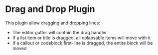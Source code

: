 # Drag and Drop Plugin

This plugin allow dragging and dropping lines:
- The editor gutter will contain the drag handler
- If a list item or title is dragged, all colapsable items will move with it
- If a callout or codeblock first-line is dragged, the entire block will be moved
